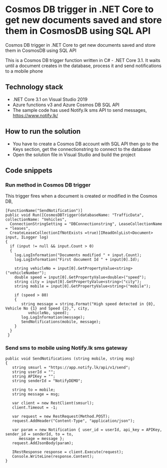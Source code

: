 # Cosmos DB trigger in .NET Core to get new documents saved and store them in CosmosDB using SQL API

Cosmos DB trigger in .NET Core to get new documents saved and store them in CosmosDB using SQL API

This is a Cosmos DB trigger function written in C# - .NET Core 3.1. It waits until a document creates in the database, process it and send notifications to a mobile phone

## Technology stack  
* .NET Core 3.1 on Visual Studio 2019
* Azure functions v3 and Azure Cosmos DB SQL API
* The sample code has used Notify.lk sms API to send messages, https://www.notify.lk/

## How to run the solution
 * You have to create a Cosmos DB account with SQL API then go to the Keys section, get the connectionstring to connect to the database
 * Open the solution file in Visual Studio and build the project
 
## Code snippets
### Run method in Cosmos DB trigger
This trigger fires when a document is created or modified in the Cosmos DB,
```
[FunctionName("SendNotification")]
public void Run([CosmosDBTrigger(databaseName: "TrafficData", collectionName: "Vehicles", 
  ConnectionStringSetting = "DBConnectionstring", LeaseCollectionName = "leases", 
  CreateLeaseCollectionIfNotExists =true)]IReadOnlyList<Document> input, ILogger log)
{
  if (input != null && input.Count > 0)
  {
    log.LogInformation("Documents modified " + input.Count);
    log.LogInformation("First document Id " + input[0].Id);

    string vehicleNo = input[0].GetPropertyValue<string>("vehicleNumber");
    double speed = input[0].GetPropertyValue<double>("speed");
    string city = input[0].GetPropertyValue<string>("city");
    string mobile = input[0].GetPropertyValue<string>("mobile");

    if (speed > 80)
    {
       string message = string.Format("High speed detected in {0}, Vehicle No {1} and Speed {2},", city,
          vehicleNo, speed);
       log.LogInformation(message);
       SendNotifications(mobile, message);
    }
  }
 }
```
### Send sms to mobile using Notify.lk sms gateway
```
public void SendNotifications (string mobile, string msg)
{
   string smsurl = "https://app.notify.lk/api/v1/send";
   string userId = "";
   string APIKey = "";
   string senderId = "NotifyDEMO";

   string to = mobile;
   string message = msg;

   var client = new RestClient(smsurl);
   client.Timeout = -1;

   var request = new RestRequest(Method.POST);
   request.AddHeader("Content-Type", "application/json");

   var param = new Notification { user_id = userId, api_key = APIKey, sender_id = senderId, to = to,
      message = message };
   request.AddJsonBody(param);

   IRestResponse response = client.Execute(request);
   Console.WriteLine(response.Content);
}
```
